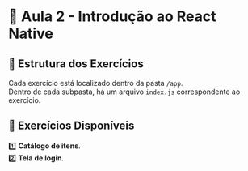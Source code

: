# 📌 Aula 2 - Introdução ao React Native

## 📂 Estrutura dos Exercícios  
Cada exercício está localizado dentro da pasta `/app`.  
Dentro de cada subpasta, há um arquivo `index.js` correspondente ao exercício.  

## 🔹 Exercícios Disponíveis  
1️⃣ **Catálogo de itens**.  
2️⃣ **Tela de login**.  
